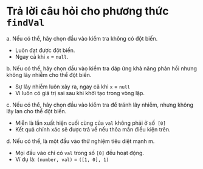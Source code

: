 # Trả lời câu hỏi cho phương thức `findVal`
a. Nếu có thể, hãy chọn đầu vào kiểm tra không có đột biến.
- Luôn đạt được đột biến.
- Ngay cả khi `x` = `null`. 

b. Nếu có thể, hãy chọn đầu vào kiểm tra đáp ứng khả năng phản hồi nhưng không lây nhiễm cho thể đột biến.
- Sự lây nhiễm luôn xảy ra, ngay cả khi `x` = `null`
- Vì luôn có giá trị sai sau khi khởi tạo trong vòng lặp. 

c. Nếu có thể, hãy chọn đầu vào kiểm tra để tránh lây nhiễm, nhưng không lây lan cho thể đột biến.
- Miễn là lần xuất hiện cuối cùng của `val` không phải ở số` [0]`
- Kết quả chính xác sẽ được trả về nếu thỏa mãn điều kiện trên. 

d. Nếu có thể, là một đầu vào thử nghiệm tiêu diệt mạnh m.
- Mọi đầu vào chỉ có `val` trong số `[0]` đều hoạt động. 
- Ví dụ là: `(number, val)` = `([1, 0], 1) `
